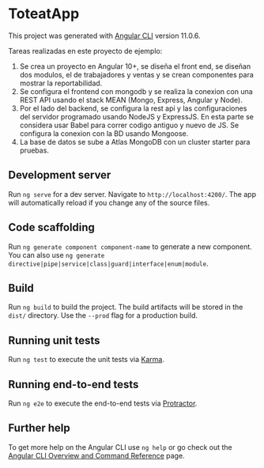 # ToteatApp

This project was generated with [Angular CLI](https://github.com/angular/angular-cli) version 11.0.6.

Tareas realizadas en este proyecto de ejemplo:

1) Se crea un proyecto en Angular 10+, se diseña el front end, se diseñan dos modulos, el de trabajadores y ventas y se crean componentes para mostrar la reportabilidad.
2) Se configura el frontend con mongodb y se realiza la conexion con una REST API usando el stack MEAN (Mongo, Express, Angular y Node).
3) Por el lado del backend, se configura la rest api y las configuraciones del servidor programado usando NodeJS y ExpressJS. En esta parte se considera usar Babel para correr codigo antiguo y nuevo de JS. Se configura la conexion con la BD usando Mongoose.
4) La base de datos se sube a Atlas MongoDB con un cluster starter para pruebas. 

## Development server

Run `ng serve` for a dev server. Navigate to `http://localhost:4200/`. The app will automatically reload if you change any of the source files.

## Code scaffolding

Run `ng generate component component-name` to generate a new component. You can also use `ng generate directive|pipe|service|class|guard|interface|enum|module`.

## Build

Run `ng build` to build the project. The build artifacts will be stored in the `dist/` directory. Use the `--prod` flag for a production build.

## Running unit tests

Run `ng test` to execute the unit tests via [Karma](https://karma-runner.github.io).

## Running end-to-end tests

Run `ng e2e` to execute the end-to-end tests via [Protractor](http://www.protractortest.org/).

## Further help

To get more help on the Angular CLI use `ng help` or go check out the [Angular CLI Overview and Command Reference](https://angular.io/cli) page.
